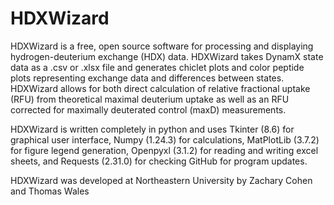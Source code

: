 # HDXWizard

HDXWizard is a free, open source software for processing and displaying hydrogen-deuterium exchange (HDX) data. HDXWizard takes DynamX state data as a .csv or .xlsx file and generates chiclet plots and color peptide plots representing exchange data and differences between states.
HDXWizard allows for both direct calculation of relative fractional uptake (RFU) from theoretical maximal deuterium uptake as well as an RFU corrected for maximally deuterated control (maxD) measurements.

HDXWizard is written completely in python and uses Tkinter (8.6) for graphical user interface, Numpy (1.24.3) for calculations, MatPlotLib (3.7.2) for figure legend generation, Openpyxl (3.1.2) for reading and writing excel sheets, and Requests (2.31.0) for checking GitHub for program updates.

HDXWizard was developed at Northeastern University by Zachary Cohen and Thomas Wales
